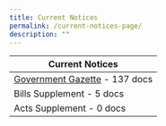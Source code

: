 ```yaml
---
title: Current Notices
permalink: /current-notices-page/
description: ""
---
```

| Current Notices| 
| -------- | 
| [Government Gazette](/government-gazette-c-n/government-gazette/) - 137 docs|
| Bills Supplement - 5 docs|
| Acts Supplement - 0 docs|